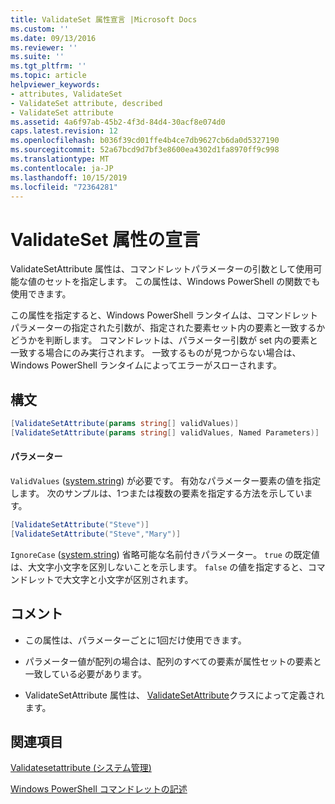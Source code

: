 ```yaml
---
title: ValidateSet 属性宣言 |Microsoft Docs
ms.custom: ''
ms.date: 09/13/2016
ms.reviewer: ''
ms.suite: ''
ms.tgt_pltfrm: ''
ms.topic: article
helpviewer_keywords:
- attributes, ValidateSet
- ValidateSet attribute, described
- ValidateSet attribute
ms.assetid: 4a6f97ab-45b2-4f3d-84d4-30acf8e074d0
caps.latest.revision: 12
ms.openlocfilehash: b036f39cd01ffe4b4ce7db9627cb6da0d5327190
ms.sourcegitcommit: 52a67bcd9d7bf3e8600ea4302d1fa8970ff9c998
ms.translationtype: MT
ms.contentlocale: ja-JP
ms.lasthandoff: 10/15/2019
ms.locfileid: "72364281"
---
```

# <a name="validateset-attribute-declaration"></a>ValidateSet 属性の宣言

ValidateSetAttribute 属性は、コマンドレットパラメーターの引数として使用可能な値のセットを指定します。 この属性は、Windows PowerShell の関数でも使用できます。

この属性を指定すると、Windows PowerShell ランタイムは、コマンドレットパラメーターの指定された引数が、指定された要素セット内の要素と一致するかどうかを判断します。 コマンドレットは、パラメーター引数が set 内の要素と一致する場合にのみ実行されます。 一致するものが見つからない場合は、Windows PowerShell ランタイムによってエラーがスローされます。

## <a name="syntax"></a>構文

```csharp
[ValidateSetAttribute(params string[] validValues)]
[ValidateSetAttribute(params string[] validValues, Named Parameters)]
```

#### <a name="parameters"></a>パラメーター

`ValidValues` ([system.string](/dotnet/api/System.String)) が必要です。 有効なパラメーター要素の値を指定します。 次のサンプルは、1つまたは複数の要素を指定する方法を示しています。

```csharp
[ValidateSetAttribute("Steve")]
[ValidateSetAttribute("Steve","Mary")]
```

`IgnoreCase` ([system.string](/dotnet/api/System.Boolean)) 省略可能な名前付きパラメーター。 `true` の既定値は、大文字小文字を区別しないことを示します。 `false` の値を指定すると、コマンドレットで大文字と小文字が区別されます。

## <a name="remarks"></a>コメント

- この属性は、パラメーターごとに1回だけ使用できます。

- パラメーター値が配列の場合は、配列のすべての要素が属性セットの要素と一致している必要があります。

- ValidateSetAttribute 属性は、 [ValidateSetAttribute](/dotnet/api/System.Management.Automation.ValidateSetAttribute)クラスによって定義されます。

## <a name="see-also"></a>関連項目

[Validatesetattribute (システム管理)](/dotnet/api/System.Management.Automation.ValidateSetAttribute)

[Windows PowerShell コマンドレットの記述](./writing-a-windows-powershell-cmdlet.md)
